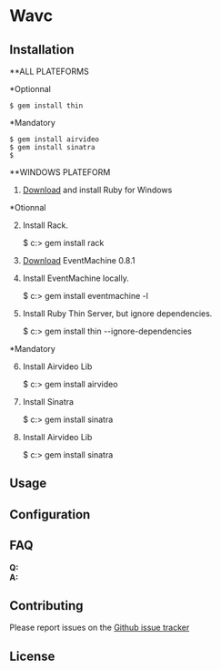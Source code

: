 # Wavc




## Installation


**ALL PLATEFORMS


*Optionnal

	$ gem install thin

*Mandatory

	$ gem install airvideo
	$ gem install sinatra
	$ 


**WINDOWS PLATEFORM


1. [Download](http://rubyinstaller.org/downloads/) and install Ruby for Windows
	
*Otionnal

2. Install Rack.

	$ c:\> gem install rack

3. [Download](http://rubyforge.org/frs/download.php/23665/eventmachine-win32-0.8.1.gem) EventMachine 0.8.1

4. Install EventMachine locally.

	$ c:\> gem install eventmachine -l

5. Install Ruby Thin Server, but ignore dependencies.

	$ c:\> gem install thin --ignore-dependencies

*Mandatory

6. Install Airvideo Lib

	$  c:\> gem install airvideo
7. Install Sinatra

	$  c:\> gem install sinatra

8. Install Airvideo Lib

	$  c:\> gem install sinatra

## Usage



## Configuration




## FAQ

**Q:**   
**A:** 



## Contributing

Please report issues on the [Github issue
tracker](https://github.com/kalw/wavc-sinatra/issues)


## License



